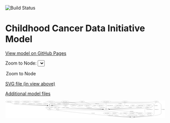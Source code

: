 <link rel='stylesheet' href="assets/style.css">
<link rel='stylesheet' href="https://unpkg.com/leaflet@1.5.1/dist/leaflet.css" integrity="sha512-xwE/Az9zrjBIphAcBb3F6JVqxf46+CDLwfLMHloNu6KEQCAWi6HcDUbeOfBIptF7tcCzusKFjFw2yuvEpDL9wQ==" crossorigin="">
<script type="text/javascript" src="https://code.jquery.com/jquery-3.2.1.min.js"></script>
<script type="text/javascript"  src="https://unpkg.com/leaflet@1.5.1/dist/leaflet.js"></script>
<script type="text/javascript" src="assets/actions.js"></script>

![Build Status](https://github.com/CBIIT/ccdi-model/actions/workflows/model-test-and-deploy.yml/badge.svg)

# Childhood Cancer Data Initiative Model

[View model on GitHub Pages](https://cbiit.github.io/ccdi-model/)



Zoom to Node: <select id="node_select">
  <option value="">Zoom to Node</option>
</select>
<div id="model"></div>

<p>
<a href="./model-desc/ccdi-model.svg">SVG file (in view above)</a>
<p>
<a href="./model-desc">Additional model files</a>
<div id='graph' style='display:off;'>
<svg width="3600pt" height="392pt"
 viewBox="0.00 0.00 3600.19 392.00" xmlns="http://www.w3.org/2000/svg" xmlns:xlink="http://www.w3.org/1999/xlink">
<g id="graph0" class="graph" transform="scale(1 1) rotate(0) translate(4 388)">
<title>Perl</title>
<polygon fill="#ffffff" stroke="transparent" points="-4,4 -4,-388 3596.1926,-388 3596.1926,4 -4,4"/>
<!-- methylation_array_file -->
<g id="node1" class="node">
<title>methylation_array_file</title>
<ellipse fill="none" stroke="#000000" cx="470.1926" cy="-366" rx="115.8798" ry="18"/>
<text text-anchor="middle" x="470.1926" y="-362.3" font-family="Times,serif" font-size="14.00" fill="#000000">methylation_array_file</text>
</g>
<!-- sample -->
<g id="node22" class="node">
<title>sample</title>
<ellipse fill="none" stroke="#000000" cx="996.1926" cy="-279" rx="44.393" ry="18"/>
<text text-anchor="middle" x="996.1926" y="-275.3" font-family="Times,serif" font-size="14.00" fill="#000000">sample</text>
</g>
<!-- methylation_array_file&#45;&gt;sample -->
<g id="edge9" class="edge">
<title>methylation_array_file&#45;&gt;sample</title>
<path fill="none" stroke="#000000" d="M475.2603,-347.7773C479.4508,-336.3479 486.6305,-322.418 498.1926,-315 534.791,-291.5191 819.9577,-282.7306 941.5551,-280.0279"/>
<polygon fill="#000000" stroke="#000000" points="941.8384,-283.5227 951.7602,-279.8069 941.6867,-276.5244 941.8384,-283.5227"/>
<text text-anchor="middle" x="589.6926" y="-318.8" font-family="Times,serif" font-size="14.00" fill="#000000">of_methylation_array_file</text>
</g>
<!-- sequencing_file -->
<g id="node2" class="node">
<title>sequencing_file</title>
<ellipse fill="none" stroke="#000000" cx="83.1926" cy="-366" rx="83.3857" ry="18"/>
<text text-anchor="middle" x="83.1926" y="-362.3" font-family="Times,serif" font-size="14.00" fill="#000000">sequencing_file</text>
</g>
<!-- sequencing_file&#45;&gt;sample -->
<g id="edge1" class="edge">
<title>sequencing_file&#45;&gt;sample</title>
<path fill="none" stroke="#000000" d="M109.3869,-348.868C129.0837,-336.981 157.2077,-322.0618 184.1926,-315 256.9414,-295.9622 771.523,-283.6687 941.702,-280.0875"/>
<polygon fill="#000000" stroke="#000000" points="942.0063,-283.582 951.9311,-279.8741 941.8602,-276.5836 942.0063,-283.582"/>
<text text-anchor="middle" x="250.6926" y="-318.8" font-family="Times,serif" font-size="14.00" fill="#000000">of_sequencing_file</text>
</g>
<!-- pdx -->
<g id="node3" class="node">
<title>pdx</title>
<ellipse fill="none" stroke="#000000" cx="1186.1926" cy="-192" rx="27.8951" ry="18"/>
<text text-anchor="middle" x="1186.1926" y="-188.3" font-family="Times,serif" font-size="14.00" fill="#000000">pdx</text>
</g>
<!-- pdx&#45;&gt;sample -->
<g id="edge31" class="edge">
<title>pdx&#45;&gt;sample</title>
<path fill="none" stroke="#000000" d="M1182.7704,-210.1226C1179.7398,-221.2128 1174.1802,-234.8018 1164.1926,-243 1146.7964,-257.2794 1091.5348,-267.2332 1049.0928,-272.9994"/>
<polygon fill="#000000" stroke="#000000" points="1048.6169,-269.5318 1039.1585,-274.3055 1049.5295,-276.472 1048.6169,-269.5318"/>
<text text-anchor="middle" x="1199.1926" y="-231.8" font-family="Times,serif" font-size="14.00" fill="#000000">of_pdx</text>
</g>
<!-- study -->
<g id="node25" class="node">
<title>study</title>
<ellipse fill="none" stroke="#000000" cx="2851.1926" cy="-18" rx="36.2938" ry="18"/>
<text text-anchor="middle" x="2851.1926" y="-14.3" font-family="Times,serif" font-size="14.00" fill="#000000">study</text>
</g>
<!-- pdx&#45;&gt;study -->
<g id="edge30" class="edge">
<title>pdx&#45;&gt;study</title>
<path fill="none" stroke="#000000" d="M1214.3556,-191.4687C1395.5273,-187.9288 2393.4446,-166.556 2521.1926,-123 2547.7978,-113.9289 2547.5773,-98.575 2573.1926,-87 2650.8359,-51.9147 2749.0753,-32.8856 2805.5624,-24.1365"/>
<polygon fill="#000000" stroke="#000000" points="2806.2435,-27.5734 2815.6095,-22.6209 2805.1993,-20.6517 2806.2435,-27.5734"/>
<text text-anchor="middle" x="2597.1926" y="-101.3" font-family="Times,serif" font-size="14.00" fill="#000000">of_pdx</text>
</g>
<!-- diagnosis -->
<g id="node4" class="node">
<title>diagnosis</title>
<ellipse fill="none" stroke="#000000" cx="1727.1926" cy="-366" rx="54.6905" ry="18"/>
<text text-anchor="middle" x="1727.1926" y="-362.3" font-family="Times,serif" font-size="14.00" fill="#000000">diagnosis</text>
</g>
<!-- participant -->
<g id="node18" class="node">
<title>participant</title>
<ellipse fill="none" stroke="#000000" cx="2265.1926" cy="-192" rx="62.2891" ry="18"/>
<text text-anchor="middle" x="2265.1926" y="-188.3" font-family="Times,serif" font-size="14.00" fill="#000000">participant</text>
</g>
<!-- diagnosis&#45;&gt;participant -->
<g id="edge10" class="edge">
<title>diagnosis&#45;&gt;participant</title>
<path fill="none" stroke="#000000" d="M1773.4205,-356.1579C1815.2975,-345.8355 1877.5522,-326.8921 1925.1926,-297 1944.3595,-284.9737 1941.382,-271.9334 1961.1926,-261 2034.28,-220.6636 2129.6579,-203.885 2193.9309,-196.9196"/>
<polygon fill="#000000" stroke="#000000" points="2194.3831,-200.3916 2203.9711,-195.8838 2193.6647,-193.4285 2194.3831,-200.3916"/>
<text text-anchor="middle" x="2005.6926" y="-275.3" font-family="Times,serif" font-size="14.00" fill="#000000">of_diagnosis</text>
</g>
<!-- diagnosis&#45;&gt;sample -->
<g id="edge11" class="edge">
<title>diagnosis&#45;&gt;sample</title>
<path fill="none" stroke="#000000" d="M1673.5043,-362.6355C1532.384,-353.7863 1161.7083,-330.5034 1160.1926,-330 1148.6106,-326.1534 1148.3659,-319.9087 1137.1926,-315 1108.5806,-302.4301 1074.6988,-293.6024 1047.3201,-287.8353"/>
<polygon fill="#000000" stroke="#000000" points="1047.6665,-284.3343 1037.1699,-285.7735 1046.273,-291.1942 1047.6665,-284.3343"/>
<text text-anchor="middle" x="1204.6926" y="-318.8" font-family="Times,serif" font-size="14.00" fill="#000000">of_diagnosis</text>
</g>
<!-- study_personnel -->
<g id="node5" class="node">
<title>study_personnel</title>
<ellipse fill="none" stroke="#000000" cx="2287.1926" cy="-105" rx="87.1846" ry="18"/>
<text text-anchor="middle" x="2287.1926" y="-101.3" font-family="Times,serif" font-size="14.00" fill="#000000">study_personnel</text>
</g>
<!-- study_personnel&#45;&gt;study -->
<g id="edge2" class="edge">
<title>study_personnel&#45;&gt;study</title>
<path fill="none" stroke="#000000" d="M2287.9362,-86.7785C2289.4329,-75.5013 2293.3437,-61.742 2303.1926,-54 2322.7638,-38.6154 2675.2235,-24.3696 2804.3154,-19.6464"/>
<polygon fill="#000000" stroke="#000000" points="2804.7943,-23.1314 2814.6607,-19.2709 2804.5403,-16.1361 2804.7943,-23.1314"/>
<text text-anchor="middle" x="2372.6926" y="-57.8" font-family="Times,serif" font-size="14.00" fill="#000000">of_study_personnel</text>
</g>
<!-- medical_history -->
<g id="node6" class="node">
<title>medical_history</title>
<ellipse fill="none" stroke="#000000" cx="2144.1926" cy="-279" rx="85.2851" ry="18"/>
<text text-anchor="middle" x="2144.1926" y="-275.3" font-family="Times,serif" font-size="14.00" fill="#000000">medical_history</text>
</g>
<!-- medical_history&#45;&gt;participant -->
<g id="edge19" class="edge">
<title>medical_history&#45;&gt;participant</title>
<path fill="none" stroke="#000000" d="M2123.6388,-261.1787C2114.3708,-250.9882 2107.1208,-238.2382 2115.1926,-228 2125.6432,-214.7445 2162.1719,-205.8144 2196.5625,-200.1641"/>
<polygon fill="#000000" stroke="#000000" points="2197.318,-203.5886 2206.6572,-198.5857 2196.2365,-196.6726 2197.318,-203.5886"/>
<text text-anchor="middle" x="2183.1926" y="-231.8" font-family="Times,serif" font-size="14.00" fill="#000000">of_medical_history</text>
</g>
<!-- laboratory_test -->
<g id="node7" class="node">
<title>laboratory_test</title>
<ellipse fill="none" stroke="#000000" cx="1019.1926" cy="-366" rx="81.7856" ry="18"/>
<text text-anchor="middle" x="1019.1926" y="-362.3" font-family="Times,serif" font-size="14.00" fill="#000000">laboratory_test</text>
</g>
<!-- laboratory_test&#45;&gt;participant -->
<g id="edge13" class="edge">
<title>laboratory_test&#45;&gt;participant</title>
<path fill="none" stroke="#000000" d="M1095.5238,-359.4496C1139.3073,-355.8103 1195.3176,-351.3542 1245.1926,-348 1263.4011,-346.7754 1560.6467,-343.2533 1573.1926,-330 1577.7757,-325.1585 1577.4643,-320.1183 1573.1926,-315 1544.5375,-280.6651 1502.8477,-331.3349 1474.1926,-297 1463.9407,-284.716 1463.8607,-273.2169 1474.1926,-261 1520.1082,-206.7075 2005.8366,-195.1097 2192.598,-192.653"/>
<polygon fill="#000000" stroke="#000000" points="2192.6435,-196.1529 2202.5984,-192.5265 2192.5549,-189.1534 2192.6435,-196.1529"/>
<text text-anchor="middle" x="1539.6926" y="-275.3" font-family="Times,serif" font-size="14.00" fill="#000000">of_laboratory_test</text>
</g>
<!-- laboratory_test&#45;&gt;sample -->
<g id="edge12" class="edge">
<title>laboratory_test&#45;&gt;sample</title>
<path fill="none" stroke="#000000" d="M942.0929,-359.7768C900.8492,-354.6739 855.9615,-345.6451 843.1926,-330 838.9773,-324.8352 839.0535,-320.2261 843.1926,-315 855.5957,-299.3398 903.8594,-289.8169 942.9065,-284.5336"/>
<polygon fill="#000000" stroke="#000000" points="943.6508,-287.9667 953.1215,-283.2174 942.7562,-281.0241 943.6508,-287.9667"/>
<text text-anchor="middle" x="908.6926" y="-318.8" font-family="Times,serif" font-size="14.00" fill="#000000">of_laboratory_test</text>
</g>
<!-- study_arm -->
<g id="node8" class="node">
<title>study_arm</title>
<ellipse fill="none" stroke="#000000" cx="2452.1926" cy="-105" rx="59.5901" ry="18"/>
<text text-anchor="middle" x="2452.1926" y="-101.3" font-family="Times,serif" font-size="14.00" fill="#000000">study_arm</text>
</g>
<!-- study_arm&#45;&gt;study -->
<g id="edge3" class="edge">
<title>study_arm&#45;&gt;study</title>
<path fill="none" stroke="#000000" d="M2447.0601,-86.7147C2445.2068,-75.8445 2445.2236,-62.5525 2453.1926,-54 2476.7464,-28.7217 2704.626,-20.9855 2804.5873,-18.797"/>
<polygon fill="#000000" stroke="#000000" points="2804.7802,-22.2938 2814.7047,-18.585 2804.6335,-15.2954 2804.7802,-22.2938"/>
<text text-anchor="middle" x="2501.6926" y="-57.8" font-family="Times,serif" font-size="14.00" fill="#000000">of_study_arm</text>
</g>
<!-- pathology_file -->
<g id="node9" class="node">
<title>pathology_file</title>
<ellipse fill="none" stroke="#000000" cx="260.1926" cy="-366" rx="76.0865" ry="18"/>
<text text-anchor="middle" x="260.1926" y="-362.3" font-family="Times,serif" font-size="14.00" fill="#000000">pathology_file</text>
</g>
<!-- pathology_file&#45;&gt;sample -->
<g id="edge33" class="edge">
<title>pathology_file&#45;&gt;sample</title>
<path fill="none" stroke="#000000" d="M285.5618,-348.959C304.6501,-337.1172 331.9301,-322.2148 358.1926,-315 413.6365,-299.7686 797.6802,-285.5977 941.7553,-280.7584"/>
<polygon fill="#000000" stroke="#000000" points="942.2343,-284.2444 952.112,-280.4127 942.0007,-277.2483 942.2343,-284.2444"/>
<text text-anchor="middle" x="419.1926" y="-318.8" font-family="Times,serif" font-size="14.00" fill="#000000">of_pathology_file</text>
</g>
<!-- genetic_analysis -->
<g id="node10" class="node">
<title>genetic_analysis</title>
<ellipse fill="none" stroke="#000000" cx="1342.1926" cy="-366" rx="87.9851" ry="18"/>
<text text-anchor="middle" x="1342.1926" y="-362.3" font-family="Times,serif" font-size="14.00" fill="#000000">genetic_analysis</text>
</g>
<!-- genetic_analysis&#45;&gt;participant -->
<g id="edge26" class="edge">
<title>genetic_analysis&#45;&gt;participant</title>
<path fill="none" stroke="#000000" d="M1423.0415,-358.9066C1492.9167,-352.0838 1584.7633,-341.1829 1598.1926,-330 1623.0332,-309.3147 1596.5834,-281.9601 1621.1926,-261 1664.0697,-224.4808 2034.2813,-202.8608 2193.2074,-195.187"/>
<polygon fill="#000000" stroke="#000000" points="2193.5428,-198.675 2203.3643,-194.7017 2193.2086,-191.683 2193.5428,-198.675"/>
<text text-anchor="middle" x="1691.1926" y="-275.3" font-family="Times,serif" font-size="14.00" fill="#000000">of_genetic_analysis</text>
</g>
<!-- genetic_analysis&#45;&gt;sample -->
<g id="edge25" class="edge">
<title>genetic_analysis&#45;&gt;sample</title>
<path fill="none" stroke="#000000" d="M1259.2601,-360.0925C1160.0152,-352.6204 1005.9919,-339.5748 997.1926,-330 991.6309,-323.9481 989.9706,-315.5809 990.1137,-307.3727"/>
<polygon fill="#000000" stroke="#000000" points="993.614,-307.5395 991.1017,-297.2469 986.6471,-306.8597 993.614,-307.5395"/>
<text text-anchor="middle" x="1067.1926" y="-318.8" font-family="Times,serif" font-size="14.00" fill="#000000">of_genetic_analysis</text>
</g>
<!-- family_relationship -->
<g id="node11" class="node">
<title>family_relationship</title>
<ellipse fill="none" stroke="#000000" cx="2555.1926" cy="-279" rx="100.1823" ry="18"/>
<text text-anchor="middle" x="2555.1926" y="-275.3" font-family="Times,serif" font-size="14.00" fill="#000000">family_relationship</text>
</g>
<!-- family_relationship&#45;&gt;participant -->
<g id="edge7" class="edge">
<title>family_relationship&#45;&gt;participant</title>
<path fill="none" stroke="#000000" d="M2503.6806,-263.5464C2451.539,-247.9039 2371.2811,-223.8266 2318.5039,-207.9934"/>
<polygon fill="#000000" stroke="#000000" points="2319.2409,-204.5605 2308.6569,-205.0393 2317.2295,-211.2652 2319.2409,-204.5605"/>
<text text-anchor="middle" x="2506.6926" y="-231.8" font-family="Times,serif" font-size="14.00" fill="#000000">of_family_relationship</text>
</g>
<!-- clinical_measure_file -->
<g id="node12" class="node">
<title>clinical_measure_file</title>
<ellipse fill="none" stroke="#000000" cx="2265.1926" cy="-366" rx="108.5808" ry="18"/>
<text text-anchor="middle" x="2265.1926" y="-362.3" font-family="Times,serif" font-size="14.00" fill="#000000">clinical_measure_file</text>
</g>
<!-- clinical_measure_file&#45;&gt;participant -->
<g id="edge17" class="edge">
<title>clinical_measure_file&#45;&gt;participant</title>
<path fill="none" stroke="#000000" d="M2265.1926,-347.7078C2265.1926,-317.3436 2265.1926,-256.3226 2265.1926,-220.3464"/>
<polygon fill="#000000" stroke="#000000" points="2268.6927,-220.0471 2265.1926,-210.0471 2261.6927,-220.0471 2268.6927,-220.0471"/>
<text text-anchor="middle" x="2351.1926" y="-275.3" font-family="Times,serif" font-size="14.00" fill="#000000">of_clinical_measure_file</text>
</g>
<!-- clinical_measure_file&#45;&gt;sample -->
<g id="edge18" class="edge">
<title>clinical_measure_file&#45;&gt;sample</title>
<path fill="none" stroke="#000000" d="M2159.3016,-361.8791C2063.2427,-358.1646 1917.7238,-352.5967 1791.1926,-348 1733.5293,-345.9052 1327.2086,-347.398 1272.1926,-330 1260.5566,-326.3203 1260.6159,-319.2949 1249.1926,-315 1213.6901,-301.652 1112.752,-290.0751 1049.6238,-283.8578"/>
<polygon fill="#000000" stroke="#000000" points="1049.7416,-280.3529 1039.4501,-282.8699 1049.065,-287.3201 1049.7416,-280.3529"/>
<text text-anchor="middle" x="1358.1926" y="-318.8" font-family="Times,serif" font-size="14.00" fill="#000000">of_clinical_measure_file</text>
</g>
<!-- clinical_measure_file&#45;&gt;study -->
<g id="edge16" class="edge">
<title>clinical_measure_file&#45;&gt;study</title>
<path fill="none" stroke="#000000" d="M2369.2682,-360.865C2627.045,-347.9034 3275.5705,-313.7081 3291.1926,-297 3366.2747,-216.699 3155.4014,-211.2393 3154.1926,-210 3104.9509,-159.5175 3176.3663,-102.5231 3125.1926,-54 3108.9949,-38.6413 2971.5522,-26.5883 2897.7008,-21.1512"/>
<polygon fill="#000000" stroke="#000000" points="2897.5148,-17.6286 2887.2881,-20.3974 2897.0093,-24.6104 2897.5148,-17.6286"/>
<text text-anchor="middle" x="3240.1926" y="-188.3" font-family="Times,serif" font-size="14.00" fill="#000000">of_clinical_measure_file</text>
</g>
<!-- publication -->
<g id="node13" class="node">
<title>publication</title>
<ellipse fill="none" stroke="#000000" cx="2693.1926" cy="-105" rx="63.0888" ry="18"/>
<text text-anchor="middle" x="2693.1926" y="-101.3" font-family="Times,serif" font-size="14.00" fill="#000000">publication</text>
</g>
<!-- publication&#45;&gt;study -->
<g id="edge40" class="edge">
<title>publication&#45;&gt;study</title>
<path fill="none" stroke="#000000" d="M2707.533,-87.3412C2717.19,-76.436 2730.7608,-62.8789 2745.1926,-54 2764.3096,-42.2386 2787.7509,-33.7624 2807.7242,-28.001"/>
<polygon fill="#000000" stroke="#000000" points="2808.7982,-31.3356 2817.5131,-25.3105 2806.943,-24.5859 2808.7982,-31.3356"/>
<text text-anchor="middle" x="2796.1926" y="-57.8" font-family="Times,serif" font-size="14.00" fill="#000000">of_publication</text>
</g>
<!-- exposure -->
<g id="node14" class="node">
<title>exposure</title>
<ellipse fill="none" stroke="#000000" cx="2868.1926" cy="-279" rx="53.0913" ry="18"/>
<text text-anchor="middle" x="2868.1926" y="-275.3" font-family="Times,serif" font-size="14.00" fill="#000000">exposure</text>
</g>
<!-- exposure&#45;&gt;participant -->
<g id="edge32" class="edge">
<title>exposure&#45;&gt;participant</title>
<path fill="none" stroke="#000000" d="M2832.8465,-265.4377C2800.2188,-253.5233 2750.1585,-236.7614 2705.1926,-228 2636.6868,-214.6519 2442.9589,-202.0756 2336.8539,-195.9288"/>
<polygon fill="#000000" stroke="#000000" points="2337.0509,-192.4344 2326.8664,-195.3542 2336.6488,-199.4229 2337.0509,-192.4344"/>
<text text-anchor="middle" x="2807.6926" y="-231.8" font-family="Times,serif" font-size="14.00" fill="#000000">of_exposure</text>
</g>
<!-- study_funding -->
<g id="node15" class="node">
<title>study_funding</title>
<ellipse fill="none" stroke="#000000" cx="2851.1926" cy="-105" rx="77.1866" ry="18"/>
<text text-anchor="middle" x="2851.1926" y="-101.3" font-family="Times,serif" font-size="14.00" fill="#000000">study_funding</text>
</g>
<!-- study_funding&#45;&gt;study -->
<g id="edge5" class="edge">
<title>study_funding&#45;&gt;study</title>
<path fill="none" stroke="#000000" d="M2851.1926,-86.9735C2851.1926,-75.1918 2851.1926,-59.5607 2851.1926,-46.1581"/>
<polygon fill="#000000" stroke="#000000" points="2854.6927,-46.0033 2851.1926,-36.0034 2847.6927,-46.0034 2854.6927,-46.0033"/>
<text text-anchor="middle" x="2913.1926" y="-57.8" font-family="Times,serif" font-size="14.00" fill="#000000">of_study_funding</text>
</g>
<!-- cell_line -->
<g id="node16" class="node">
<title>cell_line</title>
<ellipse fill="none" stroke="#000000" cx="994.1926" cy="-192" rx="49.2915" ry="18"/>
<text text-anchor="middle" x="994.1926" y="-188.3" font-family="Times,serif" font-size="14.00" fill="#000000">cell_line</text>
</g>
<!-- cell_line&#45;&gt;sample -->
<g id="edge38" class="edge">
<title>cell_line&#45;&gt;sample</title>
<path fill="none" stroke="#000000" d="M951.1353,-201.0791C923.6416,-209.0247 895.5167,-222.5404 909.1926,-243 917.5328,-255.4771 931.081,-263.635 945.0289,-268.967"/>
<polygon fill="#000000" stroke="#000000" points="944.0957,-272.3459 954.6898,-272.2253 946.3327,-265.713 944.0957,-272.3459"/>
<text text-anchor="middle" x="949.6926" y="-231.8" font-family="Times,serif" font-size="14.00" fill="#000000">of_cell_line</text>
</g>
<!-- cell_line&#45;&gt;study -->
<g id="edge37" class="edge">
<title>cell_line&#45;&gt;study</title>
<path fill="none" stroke="#000000" d="M1041.1248,-186.2455C1209.5818,-165.7501 1799.6773,-95.3349 2288.1926,-54 2479.6202,-37.8027 2708.2199,-25.2919 2804.6495,-20.3272"/>
<polygon fill="#000000" stroke="#000000" points="2805.1202,-23.8078 2814.9281,-19.8009 2804.7621,-16.817 2805.1202,-23.8078"/>
<text text-anchor="middle" x="1972.6926" y="-101.3" font-family="Times,serif" font-size="14.00" fill="#000000">of_cell_line</text>
</g>
<!-- treatment_response -->
<g id="node17" class="node">
<title>treatment_response</title>
<ellipse fill="none" stroke="#000000" cx="3044.1926" cy="-279" rx="104.7816" ry="18"/>
<text text-anchor="middle" x="3044.1926" y="-275.3" font-family="Times,serif" font-size="14.00" fill="#000000">treatment_response</text>
</g>
<!-- treatment_response&#45;&gt;participant -->
<g id="edge14" class="edge">
<title>treatment_response&#45;&gt;participant</title>
<path fill="none" stroke="#000000" d="M2995.4454,-262.9182C2957.6269,-251.1596 2903.6575,-235.9333 2855.1926,-228 2757.6012,-212.0251 2472.5527,-199.6995 2337.6133,-194.5827"/>
<polygon fill="#000000" stroke="#000000" points="2337.5031,-191.0761 2327.3785,-194.1975 2337.2398,-198.0712 2337.5031,-191.0761"/>
<text text-anchor="middle" x="3006.1926" y="-231.8" font-family="Times,serif" font-size="14.00" fill="#000000">of_treatment_response</text>
</g>
<!-- consent_group -->
<g id="node23" class="node">
<title>consent_group</title>
<ellipse fill="none" stroke="#000000" cx="3026.1926" cy="-105" rx="79.0865" ry="18"/>
<text text-anchor="middle" x="3026.1926" y="-101.3" font-family="Times,serif" font-size="14.00" fill="#000000">consent_group</text>
</g>
<!-- participant&#45;&gt;consent_group -->
<g id="edge4" class="edge">
<title>participant&#45;&gt;consent_group</title>
<path fill="none" stroke="#000000" d="M2326.1379,-187.738C2444.4094,-179.0264 2713.1257,-157.0793 2937.1926,-123 2944.2643,-121.9244 2951.6252,-120.6647 2958.9506,-119.3198"/>
<polygon fill="#000000" stroke="#000000" points="2959.7109,-122.7381 2968.8872,-117.4424 2958.4112,-115.8598 2959.7109,-122.7381"/>
<text text-anchor="middle" x="2840.6926" y="-144.8" font-family="Times,serif" font-size="14.00" fill="#000000">of_participant</text>
</g>
<!-- generic_file -->
<g id="node19" class="node">
<title>generic_file</title>
<ellipse fill="none" stroke="#000000" cx="2691.1926" cy="-366" rx="65.7887" ry="18"/>
<text text-anchor="middle" x="2691.1926" y="-362.3" font-family="Times,serif" font-size="14.00" fill="#000000">generic_file</text>
</g>
<!-- generic_file&#45;&gt;participant -->
<g id="edge28" class="edge">
<title>generic_file&#45;&gt;participant</title>
<path fill="none" stroke="#000000" d="M2691.1455,-347.8889C2690.1497,-325.0804 2685.2073,-285.8735 2664.1926,-261 2640.9523,-233.4922 2624.9475,-237.4281 2590.1926,-228 2543.8249,-215.4217 2416.6971,-203.7388 2335.872,-197.2659"/>
<polygon fill="#000000" stroke="#000000" points="2336.0108,-193.766 2325.7654,-196.4643 2335.4573,-200.7441 2336.0108,-193.766"/>
<text text-anchor="middle" x="2735.1926" y="-275.3" font-family="Times,serif" font-size="14.00" fill="#000000">of_generic_file</text>
</g>
<!-- generic_file&#45;&gt;sample -->
<g id="edge29" class="edge">
<title>generic_file&#45;&gt;sample</title>
<path fill="none" stroke="#000000" d="M2626.9046,-362.0273C2564.6044,-358.2283 2467.4383,-352.4379 2383.1926,-348 1900.2197,-322.5579 1779.1456,-322.8171 1296.1926,-297 1209.9994,-292.3924 1109.9279,-286.2232 1049.9078,-282.4347"/>
<polygon fill="#000000" stroke="#000000" points="1050.1047,-278.9402 1039.9037,-281.8018 1049.6627,-285.9263 1050.1047,-278.9402"/>
<text text-anchor="middle" x="2059.1926" y="-318.8" font-family="Times,serif" font-size="14.00" fill="#000000">of_generic_file</text>
</g>
<!-- generic_file&#45;&gt;study -->
<g id="edge27" class="edge">
<title>generic_file&#45;&gt;study</title>
<path fill="none" stroke="#000000" d="M2756.6325,-364.0737C2913.7318,-359.2081 3300.9585,-345.6875 3324.1926,-330 3344.9543,-315.9819 3348.1926,-304.0511 3348.1926,-279 3348.1926,-279 3348.1926,-279 3348.1926,-105 3348.1926,-74.4754 3329.5676,-67.5042 3302.1926,-54 3266.5724,-36.4284 3005.7013,-24.1502 2897.755,-19.77"/>
<polygon fill="#000000" stroke="#000000" points="2897.6262,-16.2621 2887.494,-19.3588 2897.3458,-23.2565 2897.6262,-16.2621"/>
<text text-anchor="middle" x="3401.1926" y="-188.3" font-family="Times,serif" font-size="14.00" fill="#000000">of_generic_file</text>
</g>
<!-- cytogenomic_file -->
<g id="node20" class="node">
<title>cytogenomic_file</title>
<ellipse fill="none" stroke="#000000" cx="693.1926" cy="-366" rx="89.8845" ry="18"/>
<text text-anchor="middle" x="693.1926" y="-362.3" font-family="Times,serif" font-size="14.00" fill="#000000">cytogenomic_file</text>
</g>
<!-- cytogenomic_file&#45;&gt;sample -->
<g id="edge21" class="edge">
<title>cytogenomic_file&#45;&gt;sample</title>
<path fill="none" stroke="#000000" d="M687.2508,-347.8455C684.9365,-337.0247 684.4279,-323.7384 692.1926,-315 708.4801,-296.67 859.2754,-286.059 942.1782,-281.5638"/>
<polygon fill="#000000" stroke="#000000" points="942.3821,-285.0581 952.1826,-281.0332 942.0112,-278.0679 942.3821,-285.0581"/>
<text text-anchor="middle" x="763.6926" y="-318.8" font-family="Times,serif" font-size="14.00" fill="#000000">of_cytogenomic_file</text>
</g>
<!-- study_admin -->
<g id="node21" class="node">
<title>study_admin</title>
<ellipse fill="none" stroke="#000000" cx="3238.1926" cy="-105" rx="70.3881" ry="18"/>
<text text-anchor="middle" x="3238.1926" y="-101.3" font-family="Times,serif" font-size="14.00" fill="#000000">study_admin</text>
</g>
<!-- study_admin&#45;&gt;study -->
<g id="edge39" class="edge">
<title>study_admin&#45;&gt;study</title>
<path fill="none" stroke="#000000" d="M3215.9908,-87.8701C3199.7788,-76.3069 3176.7737,-61.784 3154.1926,-54 3107.8901,-38.039 2970.3993,-26.3536 2897.6052,-21.0943"/>
<polygon fill="#000000" stroke="#000000" points="2897.5761,-17.5835 2887.353,-20.3652 2897.0795,-24.5659 2897.5761,-17.5835"/>
<text text-anchor="middle" x="3241.6926" y="-57.8" font-family="Times,serif" font-size="14.00" fill="#000000">of_study_admin</text>
</g>
<!-- sample&#45;&gt;pdx -->
<g id="edge34" class="edge">
<title>sample&#45;&gt;pdx</title>
<path fill="none" stroke="#000000" d="M1026.3666,-265.6097C1039.5481,-259.3332 1054.9808,-251.3934 1068.1926,-243 1077.2738,-237.2307 1077.7952,-233.2384 1087.1926,-228 1107.0533,-216.9291 1130.9734,-208.1204 1150.3256,-201.9879"/>
<polygon fill="#000000" stroke="#000000" points="1151.4485,-205.3045 1159.9834,-199.0271 1149.3967,-198.6119 1151.4485,-205.3045"/>
<text text-anchor="middle" x="1123.6926" y="-231.8" font-family="Times,serif" font-size="14.00" fill="#000000">of_sample</text>
</g>
<!-- sample&#45;&gt;cell_line -->
<g id="edge35" class="edge">
<title>sample&#45;&gt;cell_line</title>
<path fill="none" stroke="#000000" d="M995.655,-260.6866C995.4963,-255.0174 995.3289,-248.7506 995.1926,-243 995.0207,-235.743 994.8563,-227.9046 994.7123,-220.6012"/>
<polygon fill="#000000" stroke="#000000" points="998.2082,-220.3447 994.5174,-210.4136 991.2094,-220.4787 998.2082,-220.3447"/>
<text text-anchor="middle" x="1031.6926" y="-231.8" font-family="Times,serif" font-size="14.00" fill="#000000">of_sample</text>
</g>
<!-- sample&#45;&gt;participant -->
<g id="edge36" class="edge">
<title>sample&#45;&gt;participant</title>
<path fill="none" stroke="#000000" d="M1039.2312,-274.6522C1085.9768,-269.3847 1162.6176,-259.1534 1227.1926,-243 1246.8281,-238.0882 1250.3008,-231.7411 1270.1926,-228 1359.8739,-211.1333 1978.6127,-197.5975 2192.5817,-193.3738"/>
<polygon fill="#000000" stroke="#000000" points="2192.8352,-196.8695 2202.7645,-193.1738 2192.6977,-189.8709 2192.8352,-196.8695"/>
<text text-anchor="middle" x="1306.6926" y="-231.8" font-family="Times,serif" font-size="14.00" fill="#000000">of_sample</text>
</g>
<!-- consent_group&#45;&gt;study -->
<g id="edge15" class="edge">
<title>consent_group&#45;&gt;study</title>
<path fill="none" stroke="#000000" d="M3012.6714,-87.0912C3003.4925,-76.0863 2990.4621,-62.512 2976.1926,-54 2951.7312,-39.4083 2921.0323,-30.4564 2896.1792,-25.1288"/>
<polygon fill="#000000" stroke="#000000" points="2896.7661,-21.6768 2886.2711,-23.1279 2895.3804,-28.5382 2896.7661,-21.6768"/>
<text text-anchor="middle" x="3057.6926" y="-57.8" font-family="Times,serif" font-size="14.00" fill="#000000">of_consent_group</text>
</g>
<!-- treatment -->
<g id="node24" class="node">
<title>treatment</title>
<ellipse fill="none" stroke="#000000" cx="3224.1926" cy="-279" rx="57.6901" ry="18"/>
<text text-anchor="middle" x="3224.1926" y="-275.3" font-family="Times,serif" font-size="14.00" fill="#000000">treatment</text>
</g>
<!-- treatment&#45;&gt;participant -->
<g id="edge8" class="edge">
<title>treatment&#45;&gt;participant</title>
<path fill="none" stroke="#000000" d="M3193.3174,-263.6427C3167.3176,-251.535 3128.7783,-235.4865 3093.1926,-228 3020.4766,-212.7021 2525.9725,-198.6519 2337.736,-193.7969"/>
<polygon fill="#000000" stroke="#000000" points="2337.7481,-190.2961 2327.6616,-193.5383 2337.5684,-197.2938 2337.7481,-190.2961"/>
<text text-anchor="middle" x="3188.1926" y="-231.8" font-family="Times,serif" font-size="14.00" fill="#000000">of_treatment</text>
</g>
<!-- survival -->
<g id="node26" class="node">
<title>survival</title>
<ellipse fill="none" stroke="#000000" cx="1353.1926" cy="-279" rx="48.1917" ry="18"/>
<text text-anchor="middle" x="1353.1926" y="-275.3" font-family="Times,serif" font-size="14.00" fill="#000000">survival</text>
</g>
<!-- survival&#45;&gt;participant -->
<g id="edge6" class="edge">
<title>survival&#45;&gt;participant</title>
<path fill="none" stroke="#000000" d="M1347.9974,-261.0654C1346.0008,-250.0503 1345.8853,-236.4742 1354.1926,-228 1368.8165,-213.0823 1979.1686,-198.2802 2192.5021,-193.5531"/>
<polygon fill="#000000" stroke="#000000" points="2192.7394,-197.0488 2202.6597,-193.329 2192.5849,-190.0505 2192.7394,-197.0488"/>
<text text-anchor="middle" x="1393.6926" y="-231.8" font-family="Times,serif" font-size="14.00" fill="#000000">of_survival</text>
</g>
<!-- radiology_file -->
<g id="node27" class="node">
<title>radiology_file</title>
<ellipse fill="none" stroke="#000000" cx="1843.1926" cy="-279" rx="73.387" ry="18"/>
<text text-anchor="middle" x="1843.1926" y="-275.3" font-family="Times,serif" font-size="14.00" fill="#000000">radiology_file</text>
</g>
<!-- radiology_file&#45;&gt;participant -->
<g id="edge20" class="edge">
<title>radiology_file&#45;&gt;participant</title>
<path fill="none" stroke="#000000" d="M1832.2515,-260.8872C1827.2737,-250.082 1824.0961,-236.7976 1832.1926,-228 1856.0245,-202.1045 2075.209,-194.8328 2192.2673,-192.7933"/>
<polygon fill="#000000" stroke="#000000" points="2192.6382,-196.2877 2202.5789,-192.6226 2192.5223,-189.2887 2192.6382,-196.2877"/>
<text text-anchor="middle" x="1891.1926" y="-231.8" font-family="Times,serif" font-size="14.00" fill="#000000">of_radiology_file</text>
</g>
<!-- synonym -->
<g id="node28" class="node">
<title>synonym</title>
<ellipse fill="none" stroke="#000000" cx="3394.1926" cy="-366" rx="51.9908" ry="18"/>
<text text-anchor="middle" x="3394.1926" y="-362.3" font-family="Times,serif" font-size="14.00" fill="#000000">synonym</text>
</g>
<!-- synonym&#45;&gt;participant -->
<g id="edge23" class="edge">
<title>synonym&#45;&gt;participant</title>
<path fill="none" stroke="#000000" d="M3384.9623,-347.9071C3379.2189,-337.6262 3371.2189,-324.8762 3362.1926,-315 3317.0198,-265.5736 3303.1373,-247.8655 3239.1926,-228 3154.0831,-201.5593 2549.4196,-194.2565 2337.9741,-192.4994"/>
<polygon fill="#000000" stroke="#000000" points="2337.934,-188.999 2327.9058,-192.4174 2337.877,-195.9988 2337.934,-188.999"/>
<text text-anchor="middle" x="3387.6926" y="-275.3" font-family="Times,serif" font-size="14.00" fill="#000000">of_synonym</text>
</g>
<!-- synonym&#45;&gt;sample -->
<g id="edge24" class="edge">
<title>synonym&#45;&gt;sample</title>
<path fill="none" stroke="#000000" d="M3342.466,-363.6024C3169.1197,-355.6389 2592.8205,-329.7403 2116.1926,-315 1751.8346,-303.7318 1660.4194,-311.919 1296.1926,-297 1209.9487,-293.4674 1109.892,-286.9838 1049.8888,-282.8383"/>
<polygon fill="#000000" stroke="#000000" points="1050.1062,-279.3451 1039.8876,-282.1434 1049.6208,-286.3283 1050.1062,-279.3451"/>
<text text-anchor="middle" x="2579.6926" y="-318.8" font-family="Times,serif" font-size="14.00" fill="#000000">of_synonym</text>
</g>
<!-- synonym&#45;&gt;study -->
<g id="edge22" class="edge">
<title>synonym&#45;&gt;study</title>
<path fill="none" stroke="#000000" d="M3433.0808,-353.9799C3465.7677,-341.1749 3507.1926,-317.3763 3507.1926,-279 3507.1926,-279 3507.1926,-279 3507.1926,-105 3507.1926,-43.504 3048.3083,-24.017 2898.136,-19.2862"/>
<polygon fill="#000000" stroke="#000000" points="2897.9705,-15.7796 2887.8677,-18.9708 2897.7554,-22.7763 2897.9705,-15.7796"/>
<text text-anchor="middle" x="3549.6926" y="-188.3" font-family="Times,serif" font-size="14.00" fill="#000000">of_synonym</text>
</g>
</g>
</svg>
</div>
